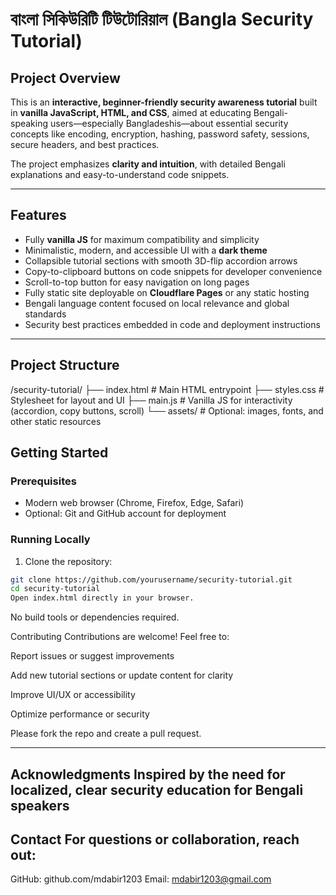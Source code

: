 # বাংলা সিকিউরিটি টিউটোরিয়াল (Bangla Security Tutorial)

## Project Overview

This is an **interactive, beginner-friendly security awareness tutorial** built in **vanilla JavaScript, HTML, and CSS**, aimed at educating Bengali-speaking users—especially Bangladeshis—about essential security concepts like encoding, encryption, hashing, password safety, sessions, secure headers, and best practices.

The project emphasizes **clarity and intuition**, with detailed Bengali explanations and easy-to-understand code snippets.

---

## Features

- Fully **vanilla JS** for maximum compatibility and simplicity
- Minimalistic, modern, and accessible UI with a **dark theme**
- Collapsible tutorial sections with smooth 3D-flip accordion arrows
- Copy-to-clipboard buttons on code snippets for developer convenience
- Scroll-to-top button for easy navigation on long pages
- Fully static site deployable on **Cloudflare Pages** or any static hosting
- Bengali language content focused on local relevance and global standards
- Security best practices embedded in code and deployment instructions

---

## Project Structure

/security-tutorial/
├── index.html       # Main HTML entrypoint
├── styles.css       # Stylesheet for layout and UI
├── main.js          # Vanilla JS for interactivity (accordion, copy buttons, scroll)
└── assets/          # Optional: images, fonts, and other static resources



## Getting Started

### Prerequisites

- Modern web browser (Chrome, Firefox, Edge, Safari)
- Optional: Git and GitHub account for deployment

### Running Locally

1. Clone the repository:

```bash
git clone https://github.com/yourusername/security-tutorial.git
cd security-tutorial
Open index.html directly in your browser.
```

No build tools or dependencies required.

Contributing
Contributions are welcome! Feel free to:

Report issues or suggest improvements

Add new tutorial sections or update content for clarity

Improve UI/UX or accessibility

Optimize performance or security

Please fork the repo and create a pull request.

---

Acknowledgments
Inspired by the need for localized, clear security education for Bengali speakers
---

Contact
For questions or collaboration, reach out:
---
GitHub: github.com/mdabir1203
Email: mdabir1203@gmail.com


